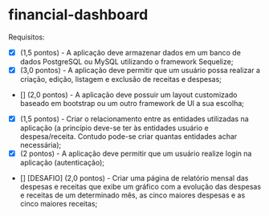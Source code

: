 # financial-dashboard
Requisitos:
- [x] (1,5 pontos) - A aplicação deve armazenar dados em um banco de dados PostgreSQL ou MySQL utilizando o
framework Sequelize;
- [x] (3,0 pontos) - A aplicação deve permitir que um usuário possa realizar a criação, edição, listagem e exclusão
de receitas e despesas;
- [] (2,0 pontos) - A aplicação deve possuir um layout customizado baseado em bootstrap ou um outro framework
de UI a sua escolha;
- [x] (1,5 pontos) - Criar o relacionamento entre as entidades utilizadas na aplicação (a princípio deve-se ter às
entidades usuário e despesa/receita. Contudo pode-se criar quantas entidades achar necessária);
- [x] (2 pontos) - A aplicação deve permitir que um usuário realize login na aplicação (autenticação);
- [] [DESAFIO] (2,0 pontos) - Criar uma página de relatório mensal das despesas e receitas que exibe um gráfico
com a evolução das despesas e receitas de um determinado mês, as cinco maiores despesas e as cinco maiores
receitas;
